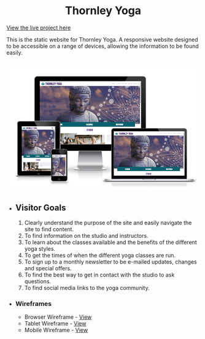 <h1 align="center">Thornley Yoga</h1>

[View the live project here](https://porsil.github.io/thornley-yoga/index.html)

This is the static website for Thornley Yoga. A responsive website designed to be accessible on a range of devices, allowing the information to be found easily.

<h2 align="center"><img src="assets/read-me-docs/responsive-image.png"></h2>

-   ## Visitor Goals

    1. Clearly understand the purpose of the site and easily navigate the site to find content.
    2. To find information on the studio and instructors.
    3. To learn about the classes available and the benefits of the different yoga styles.
    4. To get the times of when the different yoga classes are run.
    5. To sign up to a monthly newsletter to be e-mailed updates, changes and special offers.
    6. To find the best way to get in contact with the studio to ask questions.
    7. To find social media links to the yoga community.

-   ### Wireframes

    -   Browser Wireframe - [View](assets/read-me-docs/thornley-yoga-browser.bmpr)
    -   Tablet Wireframe - [View](assets/read-me-docs/thornley-yoga-tablet.bmpr)
    -   Mobile Wireframe - [View](assets/read-me-docs/thornley-yoga-mobile.bmpr)
